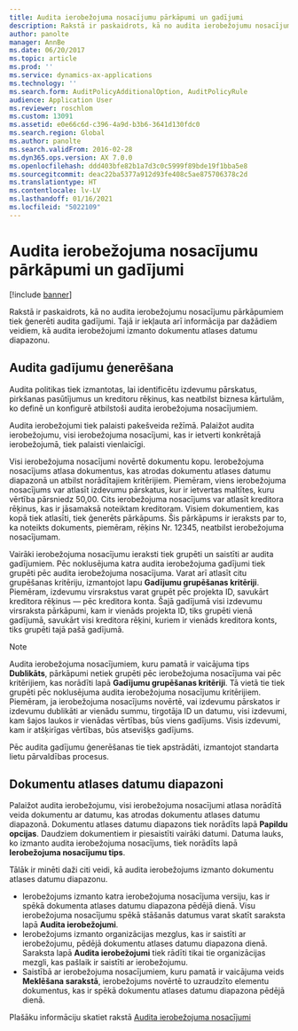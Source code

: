 ```yaml
---
title: Audita ierobežojuma nosacījumu pārkāpumi un gadījumi
description: Rakstā ir paskaidrots, kā no audita ierobežojumu nosacījumu pārkāpumiem tiek ģenerēti audita gadījumi. Tajā ir iekļauta arī informācija par dažādiem veidiem, kā audita ierobežojumi izmanto dokumentu atlases datumu diapazonu.
author: panolte
manager: AnnBe
ms.date: 06/20/2017
ms.topic: article
ms.prod: ''
ms.service: dynamics-ax-applications
ms.technology: ''
ms.search.form: AuditPolicyAdditionalOption, AuditPolicyRule
audience: Application User
ms.reviewer: roschlom
ms.custom: 13091
ms.assetid: e0e66c6d-c396-4a9d-b3b6-3641d130fdc0
ms.search.region: Global
ms.author: panolte
ms.search.validFrom: 2016-02-28
ms.dyn365.ops.version: AX 7.0.0
ms.openlocfilehash: ddd403bfe82b1a7d3c0c5999f89bde19f1bba5e8
ms.sourcegitcommit: deac22ba5377a912d93fe408c5ae875706378c2d
ms.translationtype: HT
ms.contentlocale: lv-LV
ms.lasthandoff: 01/16/2021
ms.locfileid: "5022109"
---
```

# <a name="audit-policy-violations-and-cases"></a>Audita ierobežojuma nosacījumu pārkāpumi un gadījumi

[!include [banner](../includes/banner.md)]

Rakstā ir paskaidrots, kā no audita ierobežojumu nosacījumu pārkāpumiem tiek ģenerēti audita gadījumi. Tajā ir iekļauta arī informācija par dažādiem veidiem, kā audita ierobežojumi izmanto dokumentu atlases datumu diapazonu.

<a name="how-audit-cases-are-generated"></a>Audita gadījumu ģenerēšana
-----------------------------

Audita politikas tiek izmantotas, lai identificētu izdevumu pārskatus, pirkšanas pasūtījumus un kreditoru rēķinus, kas neatbilst biznesa kārtulām, ko definē un konfigurē atbilstoši audita ierobežojuma nosacījumiem. 

Audita ierobežojumi tiek palaisti pakešveida režīmā. Palaižot audita ierobežojumu, visi ierobežojuma nosacījumi, kas ir ietverti konkrētajā ierobežojumā, tiek palaisti vienlaicīgi.

Visi ierobežojuma nosacījumi novērtē dokumentu kopu. Ierobežojuma nosacījums atlasa dokumentus, kas atrodas dokumentu atlases datumu diapazonā un atbilst norādītajiem kritērijiem. Piemēram, viens ierobežojuma nosacījums var atlasīt izdevumu pārskatus, kur ir ietvertas maltītes, kuru vērtība pārsniedz 50,00. Cits ierobežojuma nosacījums var atlasīt kreditora rēķinus, kas ir jāsamaksā noteiktam kreditoram. Visiem dokumentiem, kas kopā tiek atlasīti, tiek ģenerēts pārkāpums. Šis pārkāpums ir ieraksts par to, ka noteikts dokuments, piemēram, rēķins Nr. 12345, neatbilst ierobežojuma nosacījumam. 

Vairāki ierobežojuma nosacījumu ieraksti tiek grupēti un saistīti ar audita gadījumiem. Pēc noklusējuma katra audita ierobežojuma gadījumi tiek grupēti pēc audita ierobežojuma nosacījuma. Varat arī atlasīt citu grupēšanas kritēriju, izmantojot lapu **Gadījumu grupēšanas kritēriji**. Piemēram, izdevumu virsrakstus varat grupēt pēc projekta ID, savukārt kreditora rēķinus — pēc kreditora konta. Šajā gadījumā visi izdevumu virsraksta pārkāpumi, kam ir vienāds projekta ID, tiks grupēti vienā gadījumā, savukārt visi kreditora rēķini, kuriem ir vienāds kreditora konts, tiks grupēti tajā pašā gadījumā. 

> [!NOTE]
> Audita ierobežojuma nosacījumiem, kuru pamatā ir vaicājuma tips **Dublikāts**, pārkāpumi netiek grupēti pēc ierobežojuma nosacījuma vai pēc kritērijiem, kas norādīti lapā **Gadījumu grupēšanas kritēriji**. Tā vietā tie tiek grupēti pēc noklusējuma audita ierobežojuma nosacījumu kritērijiem. Piemēram, ja ierobežojuma nosacījums novērtē, vai izdevumu pārskatos ir izdevumu dublikāti ar vienādu summu, tirgotāja ID un datumu, visi izdevumi, kam šajos laukos ir vienādas vērtības, būs viens gadījums. Visis izdevumi, kam ir atšķirīgas vērtības, būs atsevišķs gadījums.

Pēc audita gadījumu ģenerēšanas tie tiek apstrādāti, izmantojot standarta lietu pārvaldības procesus.

## <a name="document-selection-date-ranges"></a>Dokumentu atlases datumu diapazoni
Palaižot audita ierobežojumu, visi ierobežojuma nosacījumi atlasa norādītā veida dokumentu ar datumu, kas atrodas dokumentu atlases datumu diapazonā. Dokumentu atlases datumu diapazons tiek norādīts lapā **Papildu opcijas**. Daudziem dokumentiem ir piesaistīti vairāki datumi. Datuma lauks, ko izmanto audita ierobežojuma nosacījums, tiek norādīts lapā **Ierobežojuma nosacījumu tips**.

Tālāk ir minēti daži citi veidi, kā audita ierobežojums izmanto dokumentu atlases datumu diapazonu.

-   Ierobežojums izmanto katra ierobežojuma nosacījuma versiju, kas ir spēkā dokumenta atlases datumu diapazona pēdējā dienā. Visu ierobežojuma nosacījumu spēkā stāšanās datumus varat skatīt saraksta lapā **Audita ierobežojumi**.
-   Ierobežojums izmanto organizācijas mezglus, kas ir saistīti ar ierobežojumu, pēdējā dokumentu atlases datumu diapazona dienā. Saraksta lapā **Audita ierobežojumi** tiek rādīti tikai tie organizācijas mezgli, kas pašlaik ir saistīti ar ierobežojumu.
-   Saistībā ar ierobežojuma nosacījumiem, kuru pamatā ir vaicājuma veids **Meklēšana sarakstā**, ierobežojums novērtē to uzraudzīto elementu dokumentus, kas ir spēkā dokumentu atlases datumu diapazona pēdējā dienā.


Plašāku informāciju skatiet rakstā [Audita ierobežojuma nosacījumi](audit-policy-rules.md)



